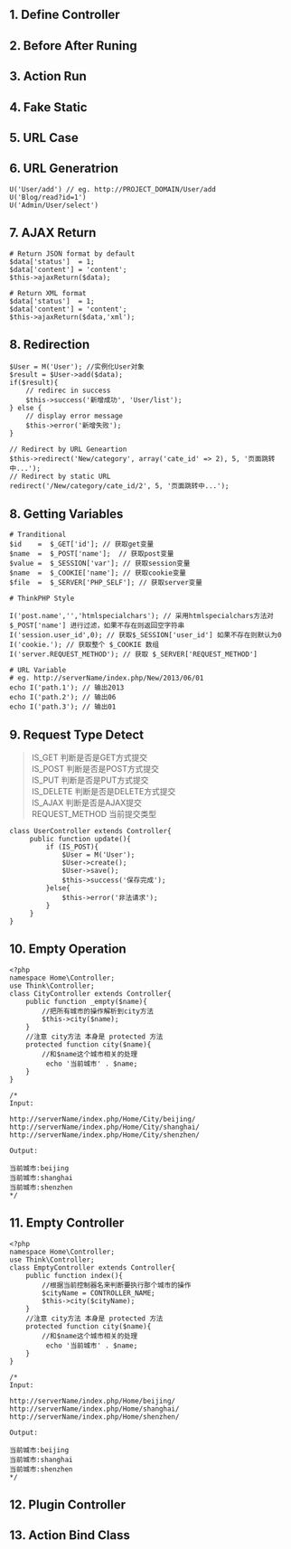 ## 1. Define Controller
## 2. Before After Runing
## 3. Action Run
## 4. Fake Static
## 5. URL Case
## 6. URL Generatrion
```
U('User/add') // eg. http://PROJECT_DOMAIN/User/add
U('Blog/read?id=1')
U('Admin/User/select')
```

## 7. AJAX Return
```
# Return JSON format by default
$data['status']  = 1;
$data['content'] = 'content';
$this->ajaxReturn($data);

# Return XML format
$data['status']  = 1;
$data['content'] = 'content';
$this->ajaxReturn($data,'xml');
```
## 8. Redirection
```
$User = M('User'); //实例化User对象
$result = $User->add($data); 
if($result){
    // redirec in success
    $this->success('新增成功', 'User/list');
} else {
    // display error message
    $this->error('新增失败');
}
```

```
// Redirect by URL Geneartion
$this->redirect('New/category', array('cate_id' => 2), 5, '页面跳转中...');
// Redirect by static URL
redirect('/New/category/cate_id/2', 5, '页面跳转中...');
```

## 8. Getting Variables
```
# Tranditional
$id    =  $_GET['id']; // 获取get变量
$name  =  $_POST['name'];  // 获取post变量
$value =  $_SESSION['var']; // 获取session变量
$name  =  $_COOKIE['name']; // 获取cookie变量
$file  =  $_SERVER['PHP_SELF']; // 获取server变量

# ThinkPHP Style

I('post.name','','htmlspecialchars'); // 采用htmlspecialchars方法对$_POST['name'] 进行过滤，如果不存在则返回空字符串
I('session.user_id',0); // 获取$_SESSION['user_id'] 如果不存在则默认为0
I('cookie.'); // 获取整个 $_COOKIE 数组
I('server.REQUEST_METHOD'); // 获取 $_SERVER['REQUEST_METHOD'] 

# URL Variable
# eg. http://serverName/index.php/New/2013/06/01
echo I('path.1'); // 输出2013
echo I('path.2'); // 输出06
echo I('path.3'); // 输出01
```

## 9. Request Type Detect
> IS_GET	判断是否是GET方式提交  
> IS_POST	判断是否是POST方式提交  
> IS_PUT	判断是否是PUT方式提交  
> IS_DELETE	判断是否是DELETE方式提交  
> IS_AJAX	判断是否是AJAX提交  
> REQUEST_METHOD	当前提交类型  

```
class UserController extends Controller{
     public function update(){
         if (IS_POST){
             $User = M('User');
             $User->create();
             $User->save();
             $this->success('保存完成');
         }else{
             $this->error('非法请求');
         }
     }
}
```

## 10. Empty Operation

```
<?php
namespace Home\Controller;
use Think\Controller;
class CityController extends Controller{
    public function _empty($name){
        //把所有城市的操作解析到city方法
        $this->city($name);
    }
    //注意 city方法 本身是 protected 方法
    protected function city($name){
        //和$name这个城市相关的处理
         echo '当前城市' . $name;
    }
}

/*
Input:

http://serverName/index.php/Home/City/beijing/
http://serverName/index.php/Home/City/shanghai/
http://serverName/index.php/Home/City/shenzhen/

Output:

当前城市:beijing
当前城市:shanghai
当前城市:shenzhen
*/
```

## 11. Empty Controller

```
<?php
namespace Home\Controller;
use Think\Controller;
class EmptyController extends Controller{
    public function index(){
        //根据当前控制器名来判断要执行那个城市的操作
        $cityName = CONTROLLER_NAME;
        $this->city($cityName);
    }
    //注意 city方法 本身是 protected 方法
    protected function city($name){
        //和$name这个城市相关的处理
         echo '当前城市' . $name;
    }
}

/*
Input:

http://serverName/index.php/Home/beijing/
http://serverName/index.php/Home/shanghai/
http://serverName/index.php/Home/shenzhen/

Output:

当前城市:beijing
当前城市:shanghai
当前城市:shenzhen
*/
```
## 12. Plugin Controller
## 13. Action Bind Class
